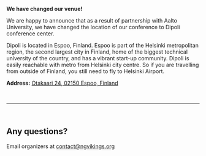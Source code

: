 **We have changed our venue!**

<plastic-image srcset="/images/posts/dipoli01.jpg" lazy-load preload fade></plastic-image>

We are happy to announce that as a result of partnership with Aalto University, we have changed the location of our conference to Dipoli conference center. 

Dipoli is located in Espoo, Finland. Espoo is part of the Helsinki metropolitan region, the second largest city in Finland, home of the biggest technical university of the country, and has a vibrant start-up community. Dipoli is easily reachable with metro from Helsinki city centre. So if you are travelling from outside of Finland, you still need to fly to Helsinki Airport.

**Address:** [Otakaari 24, 02150 Espoo, Finland](https://goo.gl/maps/hsozfWzWv772)

<plastic-image srcset="/images/posts/espo.png" lazy-load preload fade></plastic-image>

&nbsp;
* * *
&nbsp;

## Any questions?
Email organizers at [contact@ngvikings.org](mailto:contact@ngvikings.org)